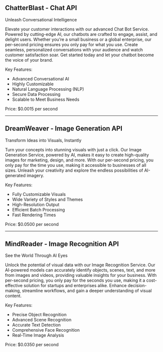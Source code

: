 ## ChatterBlast - Chat API
Unleash Conversational Intelligence

Elevate your customer interactions with our advanced Chat Bot Service. Powered by cutting-edge AI, our chatbots are crafted to engage, assist, and delight users. Whether you’re a small business or a global enterprise, our per-second pricing ensures you only pay for what you use. Create seamless, personalized conversations with your audience and watch customer satisfaction soar. Get started today and let your chatbot become the voice of your brand.

Key Features:

- Advanced Conversational AI
- Highly Customizable
- Natural Language Processing (NLP)
- Secure Data Processing
- Scalable to Meet Business Needs

Price: $0.0015 per second

---

## DreamWeaver - Image Generation API
Transform Ideas into Visuals, Instantly

Turn your concepts into stunning visuals with just a click. Our Image Generation Service, powered by AI, makes it easy to create high-quality images for marketing, design, and more. With our per-second pricing, you only pay for the time you use, making it accessible to businesses of all sizes. Unleash your creativity and explore the endless possibilities of AI-generated imagery.

Key Features:

- Fully Customizable Visuals
- Wide Variety of Styles and Themes
- High-Resolution Output
- Efficient Batch Processing
- Fast Rendering Times

Price: $0.0500 per second

---

## MindReader - Image Recognition API
See the World Through AI Eyes

Unlock the potential of visual data with our Image Recognition Service. Our AI-powered models can accurately identify objects, scenes, text, and more from images and videos, providing valuable insights for your business. With per-second pricing, you only pay for the seconds you use, making it a cost-effective solution for startups and enterprises alike. Enhance decision-making, streamline workflows, and gain a deeper understanding of visual content.

Key Features:

- Precise Object Recognition
- Advanced Scene Recognition
- Accurate Text Detection
- Comprehensive Face Recognition
- Real-Time Image Analysis

Price: $0.0350 per second